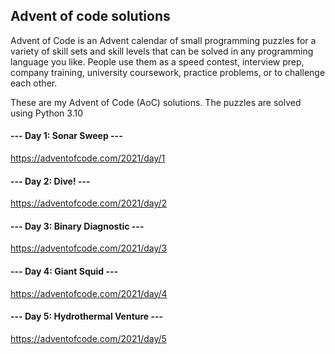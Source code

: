 ## Advent of code solutions


Advent of Code is an Advent calendar of small programming puzzles for a variety of skill sets and skill levels that can be solved in any programming language you like. People use them as a speed contest, interview prep, company training, university coursework, practice problems, or to challenge each other.

These are my Advent of Code (AoC) solutions. The puzzles are solved using Python 3.10

#### --- Day 1: Sonar Sweep ---
https://adventofcode.com/2021/day/1

#### --- Day 2: Dive! ---
https://adventofcode.com/2021/day/2

#### --- Day 3: Binary Diagnostic ---
https://adventofcode.com/2021/day/3

#### --- Day 4: Giant Squid ---
https://adventofcode.com/2021/day/4

#### --- Day 5: Hydrothermal Venture ---
https://adventofcode.com/2021/day/5

